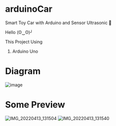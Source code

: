 # arduinoCar
Smart Toy Car with Arduino and Sensor Ultrasonic 🚗

Hello (ʘ‿ʘ)╯

This Project Using
1. Arduino Uno

# Diagram

![image](https://user-images.githubusercontent.com/99522867/163675521-950db530-99b6-406d-8af2-36ebdaa2a1b1.png)

# Some Preview

![IMG_20220413_131504](https://user-images.githubusercontent.com/99522867/163674466-c0d1d5d2-1c9e-42c8-9f2e-083c12a91ba1.jpg)
![IMG_20220413_131540](https://user-images.githubusercontent.com/99522867/163674485-045ae8ae-8892-42f3-b098-85d7d61e1e29.jpg)

